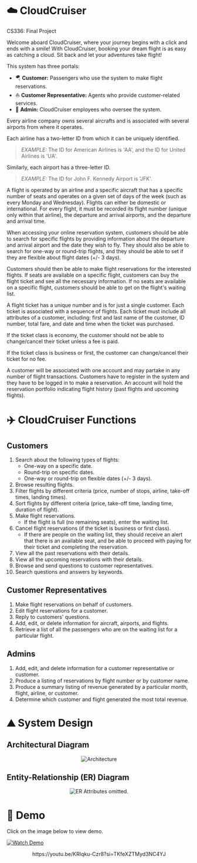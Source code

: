 # :cloud: CloudCruiser
CS336: Final Project

Welcome aboard CloudCruiser, where your journey begins with a click and ends with a smile! With CloudCruiser, booking your dream flight is as easy as catching a cloud. Sit back and let your adventures take flight!

This system has three portals:
* :parachute: **Customer:** Passengers who use the system to make flight reservations.
* :sailboat: **Customer Representative:** Agents who provide customer-related services.
* :rocket: **Admin:** CloudCruiser employees who oversee the system.

Every airline company owns several aircrafts and is associated with several airports from where it operates.

Each airline has a two-letter ID from which it can be uniquely identified.

> _EXAMPLE:_ The ID for American Airlines is 'AA', and the ID for United Airlines is 'UA'.

Similarly, each airport has a three-letter ID.

> _EXAMPLE:_ The ID for John F. Kennedy Airport is 'JFK'.

A flight is operated by an airline and a specific aircraft that has a specific number of seats and operates on a given set of days of the week (such as every Monday and Wednesday). Flights can either be domestic or international. For every flight, it must be recorded its flight number (unique only within that airline), the departure and arrival airports, and the departure and arrival time.

When accessing your online reservation system, customers should be able to search for specific flights by providing information about the departure and arrival airport and the date they wish to fly. They should also be able to search for one-way or round-trip flights, and they should be able to set if they are flexible about flight dates (+/- 3 days).

Customers should then be able to make flight reservations for the interested flights. If seats are available on a specific flight, customers can buy the flight ticket and see all the necessary information. If no seats are available on a specific flight, customers should be able to get on the flight's waiting list.

A flight ticket has a unique number and is for just a single customer. Each ticket is associated with a sequence of flights. Each ticket must include all attributes of a customer, including: first and last name of the customer, ID number, total fare, and date and time when the ticket was purchased.

If the ticket class is economy, the customer should not be able to change/cancel their ticket unless a fee is paid.

If the ticket class is business or first, the customer can change/cancel their ticket for no fee.

A customer will be associated with one account and may partake in any number of flight transactions. Customers have to register in the system and they have to be logged in to make a reservation. An account will hold the reservation portfolio indicating flight history (past flights and upcoming flights).

# :airplane: CloudCruiser Functions

## Customers
1. Search about the following types of flights:
   * One-way on a specific date.
   * Round-trip on specific dates.
   * One-way or round-trip on flexible dates (+/- 3 days).
2. Browse resulting flights.
3. Filter flights by different criteria (price, number of stops, airline, take-off times, landing times).
4. Sort flights by different criteria (price, take-off time, landing time, duration of flight).
5. Make flight reservations.
   * If the flight is full (no remaining seats), enter the waiting list.
6. Cancel flight reservations (if the ticket is business or first class).
   * If there are people on the waiting list, they should receive an alert that there is an available seat, and be able to proceed with paying for their ticket and completing the reservation.
7. View all the past reservations with their details.
8. View all the upcoming reservations with their details.
9. Browse and send questions to customer representatives.
10. Search questions and answers by keywords.

## Customer Representatives
1. Make flight reservations on behalf of customers.
2. Edit flight reservations for a customer.
3. Reply to customers' questions.
4. Add, edit, or delete information for aircraft, airports, and flights.
5. Retrieve a list of all the passengers who are on the waiting list for a particular flight.

## Admins
1. Add, edit, and delete information for a customer representative or customer.
2. Produce a listing of reservations by flight number or by customer name.
3. Produce a summary listing of revenue generated by a particular month, flight, airline, or customer.
5. Determine which customer and flight generated the most total revenue.

# :mountain: System Design

## Architectural Diagram
<p align="center">
<img width="" height="" src="https://github.com/jasmeanfernando/CloudCruiser/assets/98361155/1d42a688-5387-46b0-8969-698c73029f96" alt="Architecture" title="Architecture">
</p>

## Entity-Relationship (ER) Diagram
<p align="center">
<img width="" height="" src="https://github.com/jasmeanfernando/CloudCruiser/assets/98361155/5f54758d-aa65-42d4-935a-ada0baf91f62" alt="ER" title="ER">
Attributes omitted.
</p>

# :movie_camera: Demo

Click on the image below to view demo.

[![Watch Demo](https://github.com/jasmeanfernando/CloudCruiser/assets/98361155/ae292f49-32d5-4f47-8b31-fc4d1b80a674)](https://youtu.be/KRIqku-Czr8?si=TKfeXZTMyd3NC4YJ)
<p align="center">
https://youtu.be/KRIqku-Czr8?si=TKfeXZTMyd3NC4YJ
</p>
